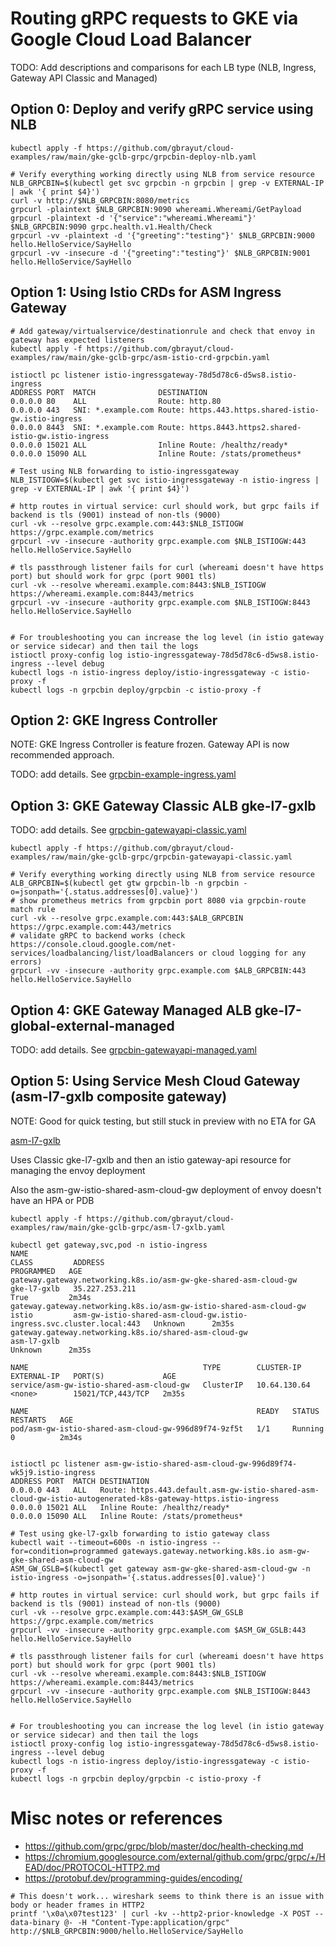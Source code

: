 # Routing gRPC requests to GKE via Google Cloud Load Balancer

TODO: Add descriptions and comparisons for each LB type (NLB, Ingress, Gateway API Classic and Managed)

## Option 0: Deploy and verify gRPC service using NLB

```shell
kubectl apply -f https://github.com/gbrayut/cloud-examples/raw/main/gke-gclb-grpc/grpcbin-deploy-nlb.yaml

# Verify everything working directly using NLB from service resource
NLB_GRPCBIN=$(kubectl get svc grpcbin -n grpcbin | grep -v EXTERNAL-IP | awk '{ print $4}')
curl -v http://$NLB_GRPCBIN:8080/metrics
grpcurl -plaintext $NLB_GRPCBIN:9090 whereami.Whereami/GetPayload
grpcurl -plaintext -d '{"service":"whereami.Whereami"}' $NLB_GRPCBIN:9090 grpc.health.v1.Health/Check
grpcurl -vv -plaintext -d '{"greeting":"testing"}' $NLB_GRPCBIN:9000 hello.HelloService/SayHello
grpcurl -vv -insecure -d '{"greeting":"testing"}' $NLB_GRPCBIN:9001 hello.HelloService/SayHello
```

## Option 1: Using Istio CRDs for ASM Ingress Gateway

```shell
# Add gateway/virtualservice/destinationrule and check that envoy in gateway has expected listeners
kubectl apply -f https://github.com/gbrayut/cloud-examples/raw/main/gke-gclb-grpc/asm-istio-crd-grpcbin.yaml

istioctl pc listener istio-ingressgateway-78d5d78c6-d5ws8.istio-ingress
ADDRESS PORT  MATCH              DESTINATION
0.0.0.0 80    ALL                Route: http.80
0.0.0.0 443   SNI: *.example.com Route: https.443.https.shared-istio-gw.istio-ingress
0.0.0.0 8443  SNI: *.example.com Route: https.8443.https2.shared-istio-gw.istio-ingress
0.0.0.0 15021 ALL                Inline Route: /healthz/ready*
0.0.0.0 15090 ALL                Inline Route: /stats/prometheus*

# Test using NLB forwarding to istio-ingressgateway
NLB_ISTIOGW=$(kubectl get svc istio-ingressgateway -n istio-ingress | grep -v EXTERNAL-IP | awk '{ print $4}')

# http routes in virtual service: curl should work, but grpc fails if backend is tls (9001) instead of non-tls (9000)
curl -vk --resolve grpc.example.com:443:$NLB_ISTIOGW https://grpc.example.com/metrics
grpcurl -vv -insecure -authority grpc.example.com $NLB_ISTIOGW:443 hello.HelloService.SayHello

# tls passthrough listener fails for curl (whereami doesn't have https port) but should work for grpc (port 9001 tls)
curl -vk --resolve whereami.example.com:8443:$NLB_ISTIOGW https://whereami.example.com:8443/metrics
grpcurl -vv -insecure -authority grpc.example.com $NLB_ISTIOGW:8443 hello.HelloService.SayHello


# For troubleshooting you can increase the log level (in istio gateway or service sidecar) and then tail the logs
istioctl proxy-config log istio-ingressgateway-78d5d78c6-d5ws8.istio-ingress --level debug
kubectl logs -n istio-ingress deploy/istio-ingressgateway -c istio-proxy -f
kubectl logs -n grpcbin deploy/grpcbin -c istio-proxy -f
```

## Option 2: GKE Ingress Controller
NOTE: GKE Ingress Controller is feature frozen. Gateway API is now recommended approach.

TODO: add details. See [grpcbin-example-ingress.yaml](./grpcbin-example-ingress.yaml)

## Option 3: GKE Gateway Classic ALB gke-l7-gxlb

TODO: add details. See [grpcbin-gatewayapi-classic.yaml](./grpcbin-gatewayapi-classic.yaml)

```shell
kubectl apply -f https://github.com/gbrayut/cloud-examples/raw/main/gke-gclb-grpc/grpcbin-gatewayapi-classic.yaml

# Verify everything working directly using NLB from service resource
ALB_GRPCBIN=$(kubectl get gtw grpcbin-lb -n grpcbin -o=jsonpath='{.status.addresses[0].value}')
# show prometheus metrics from grpcbin port 8080 via grpcbin-route match rule
curl -vk --resolve grpc.example.com:443:$ALB_GRPCBIN https://grpc.example.com:443/metrics
# validate gRPC to backend works (check https://console.cloud.google.com/net-services/loadbalancing/list/loadBalancers or cloud logging for any errors)
grpcurl -vv -insecure -authority grpc.example.com $ALB_GRPCBIN:443 hello.HelloService.SayHello
```

## Option 4: GKE Gateway Managed ALB gke-l7-global-external-managed  

TODO: add details. See [grpcbin-gatewayapi-managed.yaml](./grpcbin-gatewayapi-managed.yaml)

## Option 5: Using Service Mesh Cloud Gateway (asm-l7-gxlb composite gateway)
NOTE: Good for quick testing, but still stuck in preview with no ETA for GA

[asm-l7-gxlb](https://cloud.google.com/service-mesh/docs/managed/service-mesh-cloud-gateway)

Uses Classic gke-l7-gxlb and then an istio gateway-api resource for managing the envoy deployment

Also the asm-gw-istio-shared-asm-cloud-gw deployment of envoy doesn't have an HPA or PDB

```shell
kubectl apply -f https://github.com/gbrayut/cloud-examples/raw/main/gke-gclb-grpc/asm-l7-gxlb.yaml

kubectl get gateway,svc,pod -n istio-ingress
NAME                                                                 CLASS         ADDRESS                                                                PROGRAMMED   AGE
gateway.gateway.networking.k8s.io/asm-gw-gke-shared-asm-cloud-gw     gke-l7-gxlb   35.227.253.211                                                         True         2m34s
gateway.gateway.networking.k8s.io/asm-gw-istio-shared-asm-cloud-gw   istio         asm-gw-istio-shared-asm-cloud-gw.istio-ingress.svc.cluster.local:443   Unknown      2m35s
gateway.gateway.networking.k8s.io/shared-asm-cloud-gw                asm-l7-gxlb                                                                          Unknown      2m35s

NAME                                       TYPE        CLUSTER-IP     EXTERNAL-IP   PORT(S)             AGE
service/asm-gw-istio-shared-asm-cloud-gw   ClusterIP   10.64.130.64   <none>        15021/TCP,443/TCP   2m35s

NAME                                                   READY   STATUS    RESTARTS   AGE
pod/asm-gw-istio-shared-asm-cloud-gw-996d89f74-9zf5t   1/1     Running   0          2m34s


istioctl pc listener asm-gw-istio-shared-asm-cloud-gw-996d89f74-wk5j9.istio-ingress
ADDRESS PORT  MATCH DESTINATION
0.0.0.0 443   ALL   Route: https.443.default.asm-gw-istio-shared-asm-cloud-gw-istio-autogenerated-k8s-gateway-https.istio-ingress
0.0.0.0 15021 ALL   Inline Route: /healthz/ready*
0.0.0.0 15090 ALL   Inline Route: /stats/prometheus*

# Test using gke-l7-gxlb forwarding to istio gateway class
kubectl wait --timeout=600s -n istio-ingress --for=condition=programmed gateways.gateway.networking.k8s.io asm-gw-gke-shared-asm-cloud-gw
ASM_GW_GSLB=$(kubectl get gateway asm-gw-gke-shared-asm-cloud-gw -n istio-ingress -o=jsonpath='{.status.addresses[0].value}')

# http routes in virtual service: curl should work, but grpc fails if backend is tls (9001) instead of non-tls (9000)
curl -vk --resolve grpc.example.com:443:$ASM_GW_GSLB https://grpc.example.com/metrics
grpcurl -vv -insecure -authority grpc.example.com $ASM_GW_GSLB:443 hello.HelloService.SayHello

# tls passthrough listener fails for curl (whereami doesn't have https port) but should work for grpc (port 9001 tls)
curl -vk --resolve whereami.example.com:8443:$NLB_ISTIOGW https://whereami.example.com:8443/metrics
grpcurl -vv -insecure -authority grpc.example.com $NLB_ISTIOGW:8443 hello.HelloService.SayHello


# For troubleshooting you can increase the log level (in istio gateway or service sidecar) and then tail the logs
istioctl proxy-config log istio-ingressgateway-78d5d78c6-d5ws8.istio-ingress --level debug
kubectl logs -n istio-ingress deploy/istio-ingressgateway -c istio-proxy -f
kubectl logs -n grpcbin deploy/grpcbin -c istio-proxy -f
```

# Misc notes or references

* https://github.com/grpc/grpc/blob/master/doc/health-checking.md
* https://chromium.googlesource.com/external/github.com/grpc/grpc/+/HEAD/doc/PROTOCOL-HTTP2.md
* https://protobuf.dev/programming-guides/encoding/

```
# This doesn't work... wireshark seems to think there is an issue with body or header frames in HTTP2
printf '\x0a\x07test123' | curl -kv --http2-prior-knowledge -X POST --data-binary @- -H "Content-Type:application/grpc" http://$NLB_GRPCBIN:9000/hello.HelloService/SayHello
```

